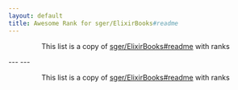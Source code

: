 ```yaml
---
layout: default
title: Awesome Rank for sger/ElixirBooks#readme
---
```


<p align="center">
	This list is a copy of <a href="https://github.com/sger/ElixirBooks#readme">sger/ElixirBooks#readme</a> with ranks
</p>
---
---
<p align="center">
	This list is a copy of <a href="https://github.com/sger/ElixirBooks#readme">sger/ElixirBooks#readme</a> with ranks
</p>
